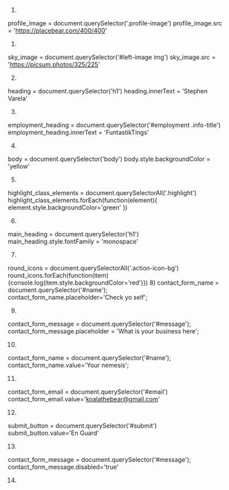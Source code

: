 1)
profile_image = document.querySelector('.profile-image')
profile_image.src = 'https://placebear.com/400/400'

1)
sky_image = document.querySelector('#left-image  img')
sky_image.src = 'https://picsum.photos/325/225'

2)
heading = document.querySelector('h1')
heading.innerText = 'Stephen Varela'

3)
employment_heading = document.querySelector('#employment .info-title')
employment_heading.innerText = 'FuntastikTings'

4)
body = document.querySelector('body')
body.style.backgroundColor = 'yellow'

5)
highlight_class_elements = document.querySelectorAll('.highlight')
highlight_class_elements.forEach(function(element){
    element.style.backgroundColor='green'
})

6)
main_heading = document.querySelector('h1')
main_heading.style.fontFamily = 'monospace'

7)
round_icons = document.querySelectorAll('.action-icon-bg')
round_icons.forEach(function(item){console.log(item.style.backgroundColor='red')})
8)
contact_form_name = document.querySelector('#name');
contact_form_name.placeholder='Check yo self';

9)
contact_form_message = document.querySelector('#message');
contact_form_message.placeholder = 'What is your business here';

10)
contact_form_name = document.querySelector('#name');
contact_form_name.value='Your nemesis';

11)
contact_form_email = document.querySelector('#email')
contact_form_email.value='koalathebear@gmail.com'

12)
submit_button = document.querySelector('#submit')
submit_button.value='En Guard'

13)
contact_form_message = document.querySelector('#message');
contact_form_message.disabled='true'

14)
